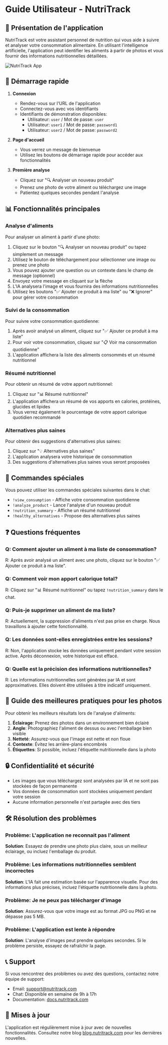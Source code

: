 # Guide Utilisateur - NutriTrack

## 📱 Présentation de l'application

NutriTrack est votre assistant personnel de nutrition qui vous aide à suivre et analyser votre consommation alimentaire. En utilisant l'intelligence artificielle, l'application peut identifier les aliments à partir de photos et vous fournir des informations nutritionnelles détaillées.

![NutriTrack App](https://placeholder-for-app-screenshot.com/screenshot.jpg)

## 🚀 Démarrage rapide

1. **Connexion**
   - Rendez-vous sur l'URL de l'application
   - Connectez-vous avec vos identifiants
   - Identifiants de démonstration disponibles:
     - Utilisateur: `user` / Mot de passe: `user`
     - Utilisateur: `user1` / Mot de passe: `password1`
     - Utilisateur: `user2` / Mot de passe: `password2`

2. **Page d'accueil**
   - Vous verrez un message de bienvenue
   - Utilisez les boutons de démarrage rapide pour accéder aux fonctionnalités

3. **Première analyse**
   - Cliquez sur "🔍 Analyser un nouveau produit"
   - Prenez une photo de votre aliment ou téléchargez une image
   - Patientez quelques secondes pendant l'analyse

## 📊 Fonctionnalités principales

### Analyse d'aliments

Pour analyser un aliment à partir d'une photo:

1. Cliquez sur le bouton "🔍 Analyser un nouveau produit" ou tapez simplement un message
2. Utilisez le bouton de téléchargement pour sélectionner une image ou prenez une photo
3. Vous pouvez ajouter une question ou un contexte dans le champ de message (optionnel)
4. Envoyez votre message en cliquant sur la flèche
5. L'IA analysera l'image et vous fournira des informations nutritionnelles
6. Utilisez les boutons "✅ Ajouter ce produit à ma liste" ou "❌ Ignorer" pour gérer votre consommation

### Suivi de la consommation

Pour suivre votre consommation quotidienne:

1. Après avoir analysé un aliment, cliquez sur "✅ Ajouter ce produit à ma liste"
2. Pour voir votre consommation, cliquez sur "📋 Voir ma consommation quotidienne"
3. L'application affichera la liste des aliments consommés et un résumé nutritionnel

### Résumé nutritionnel

Pour obtenir un résumé de votre apport nutritionnel:

1. Cliquez sur "📊 Résumé nutritionnel"
2. L'application affichera un résumé de vos apports en calories, protéines, glucides et lipides
3. Vous verrez également le pourcentage de votre apport calorique quotidien recommandé

### Alternatives plus saines

Pour obtenir des suggestions d'alternatives plus saines:

1. Cliquez sur "💡 Alternatives plus saines"
2. L'application analysera votre historique de consommation
3. Des suggestions d'alternatives plus saines vous seront proposées

## 💬 Commandes spéciales

Vous pouvez utiliser les commandes spéciales suivantes dans le chat:

- `!view_consumption` - Affiche votre consommation quotidienne
- `!analyze_product` - Lance l'analyse d'un nouveau produit
- `!nutrition_summary` - Affiche un résumé nutritionnel
- `!healthy_alternatives` - Propose des alternatives plus saines

## ❓ Questions fréquentes

### Q: Comment ajouter un aliment à ma liste de consommation?

R: Après avoir analysé un aliment avec une photo, cliquez sur le bouton "✅ Ajouter ce produit à ma liste".

### Q: Comment voir mon apport calorique total?

R: Cliquez sur "📊 Résumé nutritionnel" ou tapez `!nutrition_summary` dans le chat.

### Q: Puis-je supprimer un aliment de ma liste?

R: Actuellement, la suppression d'aliments n'est pas prise en charge. Nous travaillons à ajouter cette fonctionnalité.

### Q: Les données sont-elles enregistrées entre les sessions?

R: Non, l'application stocke les données uniquement pendant votre session active. Après déconnexion, votre historique est effacé.

### Q: Quelle est la précision des informations nutritionnelles?

R: Les informations nutritionnelles sont générées par IA et sont approximatives. Elles doivent être utilisées à titre indicatif uniquement.

## 📸 Guide des meilleures pratiques pour les photos

Pour obtenir les meilleurs résultats lors de l'analyse d'aliments:

1. **Éclairage**: Prenez des photos dans un environnement bien éclairé
2. **Angle**: Photographiez l'aliment de dessus ou avec l'emballage bien visible
3. **Netteté**: Assurez-vous que l'image est nette et non floue
4. **Contexte**: Évitez les arrière-plans encombrés
5. **Étiquettes**: Si possible, incluez l'étiquette nutritionnelle dans la photo

## 🔒 Confidentialité et sécurité

- Les images que vous téléchargez sont analysées par IA et ne sont pas stockées de façon permanente
- Vos données de consommation sont stockées uniquement pendant votre session
- Aucune information personnelle n'est partagée avec des tiers

## 🛠️ Résolution des problèmes

### Problème: L'application ne reconnait pas l'aliment

**Solution**: Essayez de prendre une photo plus claire, sous un meilleur éclairage, ou incluez l'emballage du produit.

### Problème: Les informations nutritionnelles semblent incorrectes

**Solution**: L'IA fait une estimation basée sur l'apparence visuelle. Pour des informations plus précises, incluez l'étiquette nutritionnelle dans la photo.

### Problème: Je ne peux pas télécharger d'image

**Solution**: Assurez-vous que votre image est au format JPG ou PNG et ne dépasse pas 5 MB.

### Problème: L'application est lente à répondre

**Solution**: L'analyse d'images peut prendre quelques secondes. Si le problème persiste, essayez de rafraîchir la page.

## 📞 Support

Si vous rencontrez des problèmes ou avez des questions, contactez notre équipe de support:

- Email: support@nutritrack.com
- Chat: Disponible en semaine de 9h à 17h
- Documentation: [docs.nutritrack.com](https://docs.nutritrack.com)

## 🔄 Mises à jour

L'application est régulièrement mise à jour avec de nouvelles fonctionnalités. Consultez notre blog [blog.nutritrack.com](https://blog.nutritrack.com) pour les dernières nouvelles. 